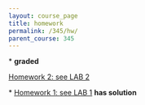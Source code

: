 ```yaml
---
layout: course_page
title: homework
permalink: /345/hw/
parent_course: 345
---
```



\* **graded**

[Homework 2: see LAB 2](/345/lab2) 

\*  [Homework 1: see LAB 1](/345/lab1/) **has solution**


